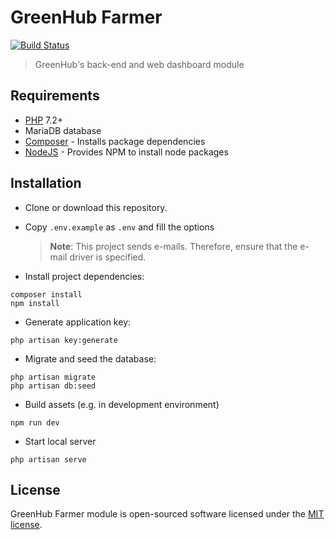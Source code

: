 # GreenHub Farmer

[![Build Status](https://travis-ci.org/greenhub-project/farmer.svg?branch=master)](https://travis-ci.org/greenhub-project/farmer)

> GreenHub's back-end and web dashboard module

## Requirements

-   [PHP](http://php.net/) 7.2+
-   MariaDB database
-   [Composer](https://getcomposer.org/) - Installs package dependencies
-   [NodeJS](https://nodejs.org/en/) - Provides NPM to install node packages

## Installation

-   Clone or download this repository.
-   Copy `.env.example` as `.env` and fill the options

    > **Note**: This project sends e-mails. Therefore, ensure that the e-mail driver is specified.

-   Install project dependencies:

```
composer install
npm install
```

-   Generate application key:

```
php artisan key:generate
```

-   Migrate and seed the database:

```
php artisan migrate
php artisan db:seed
```

-   Build assets (e.g. in development environment)

```
npm run dev
```

-   Start local server

```
php artisan serve
```

## License

GreenHub Farmer module is open-sourced software licensed under the [MIT license](http://opensource.org/licenses/MIT).
